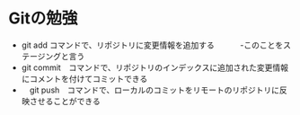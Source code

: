 #  Gitの勉強
- git add コマンドで、リポジトリに変更情報を追加する
　　　-このことをステージングと言う
- git commit　コマンドで、リポジトリのインデックスに追加された変更情報にコメントを付けてコミットできる
- 　git push　コマンドで、ローカルのコミットをリモートのリポジトリに反映させることができる
